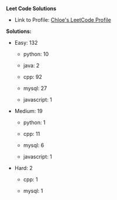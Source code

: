 **Leet Code Solutions**

- Link to Profile: [Chloe's LeetCode Profile](https://leetcode.com/u/ChloeCrozier/)

**Solutions:**

- Easy: 132

  -  python: 10

  -  java: 2

  -  cpp: 92

  -  mysql: 27

  -  javascript: 1


- Medium: 19

  -  python: 1

  -  cpp: 11

  -  mysql: 6

  -  javascript: 1


- Hard: 2

  -  cpp: 1

  -  mysql: 1